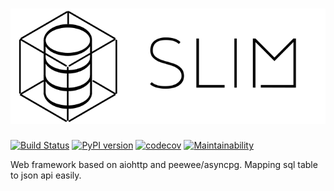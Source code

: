 # ![](artworks/logo-full.png)

[![Build Status](https://travis-ci.org/fy0/slim.svg?branch=master)](https://travis-ci.org/fy0/slim)
[![PyPI version](https://badge.fury.io/py/slim.svg)](https://badge.fury.io/py/slim)
[![codecov](https://codecov.io/gh/fy0/slim/branch/master/graph/badge.svg)](https://codecov.io/gh/fy0/slim)
[![Maintainability](https://api.codeclimate.com/v1/badges/308e653d0aa234a83c25/maintainability)](https://codeclimate.com/github/fy0/slim/maintainability)

Web framework based on aiohttp and peewee/asyncpg. Mapping sql table to json api easily.
